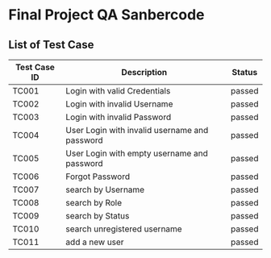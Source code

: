 # Final Project QA Sanbercode

## List of Test Case
| Test Case ID |     Description     |   Status   |
| -------| ----------------- | ------------- |
|  TC001  | Login with valid Credentials | passed  |
|  TC002  | Login with invalid Username   | passed |
|  TC003   | Login with invalid Password | passed|
|  TC004   | User Login with invalid username and password  | passed  |
|  TC005   | User Login with empty username and password  | passed  |
|  TC006   | Forgot Password  | passed  |
|  TC007  | search by Username   | passed |
|  TC008   | search by Role | passed|
|  TC009   | search by Status  | passed  |
|  TC010   | search unregistered username  | passed  |
|  TC011   | add a new user  | passed  |
